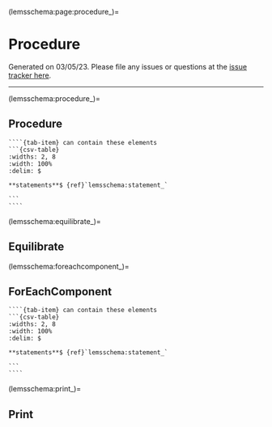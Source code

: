 
(lemsschema:page:procedure_)=
# Procedure



Generated on 03/05/23.
Please file any issues or questions at the [issue tracker here](https://github.com/LEMS/LEMS/issues).

---

(lemsschema:procedure_)=
## Procedure

<i></i>

`````{tab-set}
````{tab-item} can contain these elements
```{csv-table}
:widths: 2, 8
:width: 100%
:delim: $

**statements**$ {ref}`lemsschema:statement_`

```
````
`````
(lemsschema:equilibrate_)=
## Equilibrate

<i></i>


(lemsschema:foreachcomponent_)=
## ForEachComponent

<i></i>

`````{tab-set}
````{tab-item} can contain these elements
```{csv-table}
:widths: 2, 8
:width: 100%
:delim: $

**statements**$ {ref}`lemsschema:statement_`

```
````
`````
(lemsschema:print_)=
## Print

<i></i>

